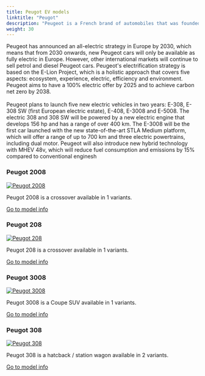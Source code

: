 ```yaml
---
title: Peugot EV models
linktitle: "Peugot"
description: "Peugeot is a French brand of automobiles that was founded in 1810 as a steel foundry that later produced hand tools, kitchen equipment, bicycles and cars. Peugeot is known for its lion logo, which was registered in 1858 by Émile Peugeot. Peugeot is part of the Stellantis group, which was formed in 2021 by the merger of PSA Peugeot Citroën and Fiat Chrysler Automobiles."
weight: 30
---
```

<!-- markdownlint-disable MD033 -->
<!-- markdownlint-disable MD010 -->
Peugeot has announced an all-electric strategy in Europe by 2030, which means that from 2030 onwards, new Peugeot cars will only be available as fully electric in Europe. However, other international markets will continue to sell petrol and diesel Peugeot cars. Peugeot's electrification strategy is based on the E-Lion Project, which is a holistic approach that covers five aspects: ecosystem, experience, electric, efficiency and environment. Peugeot aims to have a 100% electric offer by 2025 and to achieve carbon net zero by 2038.<br /><br/>Peugeot plans to launch five new electric vehicles in two years: E-308, E-308 SW (first European electric estate), E-408, E-3008 and E-5008. The electric 308 and 308 SW will be powered by a new electric engine that develops 156 hp and has a range of over 400 km. The E-3008 will be the first car launched with the new state-of-the-art STLA Medium platform, which will offer a range of up to 700 km and three electric powertrains, including dual motor. Peugeot will also introduce new hybrid technology with MHEV 48v, which will reduce fuel consumption and emissions by 15% compared to conventional enginesh

<div class="container p-3 mb-4 bg-body-tertiary rounded border">
<h3> Peugot 2008</h3>
	<div class="row">
		<div class="col col-12 col-md-6">
			<a href="2008"><img src="https://media.evkx.net/multimedia/models/peugot/2008/e-2008/main_1_st.jpg" class="img-fluid" alt="Peugot 2008" ></a>
		</div>
		<div class="col col-12 col-md-6">
<p>
Peugot 2008 is a crossover available in 1 variants.
</p>
	<a href="2008/" class="btn btn-outline-primary" role="button">Go to model info</a>
		</div>
	</div>
</div>
<div class="container p-3 mb-4 bg-body-tertiary rounded border">
<h3> Peugot 208</h3>
	<div class="row">
		<div class="col col-12 col-md-6">
			<a href="208"><img src="https://media.evkx.net/multimedia/models/peugot/208/e-208/main_1_st.jpg" class="img-fluid" alt="Peugot 208" ></a>
		</div>
		<div class="col col-12 col-md-6">
<p>
Peugot 208 is a crossover available in 1 variants.
</p>
	<a href="208/" class="btn btn-outline-primary" role="button">Go to model info</a>
		</div>
	</div>
</div>
<div class="container p-3 mb-4 bg-body-tertiary rounded border">
<h3> Peugot 3008</h3>
	<div class="row">
		<div class="col col-12 col-md-6">
			<a href="3008"><img src="https://media.evkx.net/multimedia/models/peugot/3008/e-3008_long_range/main_1_st.jpg" class="img-fluid" alt="Peugot 3008" ></a>
		</div>
		<div class="col col-12 col-md-6">
<p>
Peugot 3008 is a Coupe SUV available in 1 variants.
</p>
	<a href="3008/" class="btn btn-outline-primary" role="button">Go to model info</a>
		</div>
	</div>
</div>
<div class="container p-3 mb-4 bg-body-tertiary rounded border">
<h3> Peugot 308</h3>
	<div class="row">
		<div class="col col-12 col-md-6">
			<a href="308"><img src="https://media.evkx.net/multimedia/models/peugot/308/e-308/main_1_st.jpg" class="img-fluid" alt="Peugot 308" ></a>
		</div>
		<div class="col col-12 col-md-6">
<p>
Peugot 308 is a hatcback / station wagon available in 2 variants.
</p>
	<a href="308/" class="btn btn-outline-primary" role="button">Go to model info</a>
		</div>
	</div>
</div>
